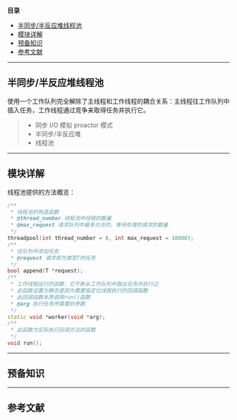 <!--
 * @Descripttion:
 * @version:
 * @Author: Xin Huang
 * @Date: 2020-03-04 13:16:46
 * @LastEditors: Xin Huang
 * @LastEditTime: 2020-03-04 20:10:57
 -->

**目录**

- [半同步/半反应堆线程池](#半同步/半反应堆线程池)
- [模块详解](#模块详解)
- [预备知识](#预备知识)
- [参考文献](#参考文献)

---

## 半同步/半反应堆线程池

使用一个工作队列完全解除了主线程和工作线程的耦合关系：主线程往工作队列中插入任务，工作线程通过竞争来取得任务并执行它。

> - 同步 I/O 模拟 proactor 模式
> - 半同步/半反应堆
> - 线程池

---

## 模块详解

线程池提供的方法概览：

```cpp
/**
 * 线程池的构造函数
 * @thread_number 线程池中线程的数量
 * @max_request 请求队列中最多允许的、等待处理的请求的数量
 */
threadpool(int thread_number = 8, int max_request = 10000);
/**
 * 往队列中添加任务
 * @request 请求即为类型T的任务
 */
bool append(T *request);
/**
 * 工作线程运行的函数，它不断从工作队列中取出任务并执行之
 * 此函数设置为静态是因为需要指定位线程执行的回调函数
 * 此回调函数本质调用run()函数
 * @arg 执行任务所需要的参数
 */
static void *worker(void *arg);
/**
 * 此函数为实际执行回调方法的函数
 */
void run();
```

---

## 预备知识

---

## 参考文献
